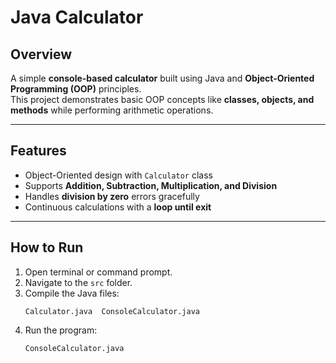 # Java Calculator

## Overview
A simple **console-based calculator** built using Java and **Object-Oriented Programming (OOP)** principles.  
This project demonstrates basic OOP concepts like **classes, objects, and methods** while performing arithmetic operations.

---

## Features
-  Object-Oriented design with `Calculator` class
-  Supports **Addition, Subtraction, Multiplication, and Division**
-  Handles **division by zero** errors gracefully
-  Continuous calculations with a **loop until exit**

---
## How to Run
1. Open terminal or command prompt.
2. Navigate to the `src` folder.
3. Compile the Java files:
   ```
   Calculator.java  ConsoleCalculator.java
   ```
4. Run the program:
   ```
   ConsoleCalculator.java
   ```


